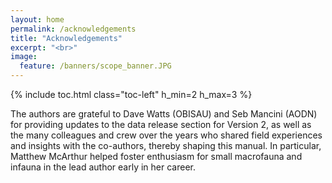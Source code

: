 ```yaml
---
layout: home
permalink: /acknowledgements
title: "Acknowledgements"
excerpt: "<br>"
image:
  feature: /banners/scope_banner.JPG
---
```

{% include toc.html class="toc-left" h_min=2 h_max=3 %}

The authors are grateful to Dave Watts (OBISAU) and Seb Mancini (AODN) for providing updates to the data release section for Version 2, as well as the many colleagues and crew over the years who shared field experiences and insights with the co-authors, thereby shaping this manual. In particular, Matthew McArthur helped foster enthusiasm for small macrofauna and infauna in the lead author early in her career.

